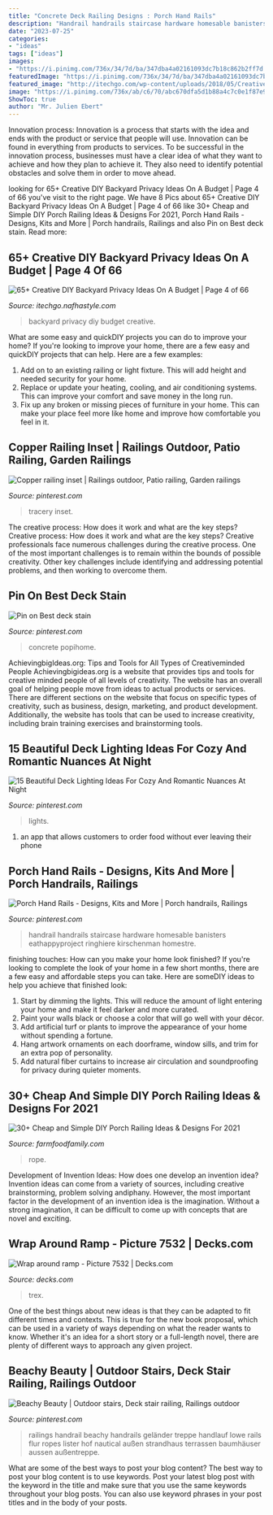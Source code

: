 ```yaml
---
title: "Concrete Deck Railing Designs : Porch Hand Rails"
description: "Handrail handrails staircase hardware homesable banisters eathappyproject ringhiere kirschenman homestre"
date: "2023-07-25"
categories:
- "ideas"
tags: ["ideas"]
images:
- "https://i.pinimg.com/736x/34/7d/ba/347dba4a02161093dc7b18c862b2ff7d.jpg"
featuredImage: "https://i.pinimg.com/736x/34/7d/ba/347dba4a02161093dc7b18c862b2ff7d.jpg"
featured_image: "http://itechgo.com/wp-content/uploads/2018/05/Creative-DIY-Backyard-Privacy-Ideas-On-A-Budget-58.jpg"
image: "https://i.pinimg.com/736x/ab/c6/70/abc670dfa5d1b88a4c7c0e1f87e942e4.jpg"
ShowToc: true
author: "Mr. Julien Ebert"
---
```



Innovation process:
Innovation is a process that starts with the idea and ends with the product or service that people will use. Innovation can be found in everything from products to services. To be successful in the innovation process, businesses must have a clear idea of what they want to achieve and how they plan to achieve it. They also need to identify potential obstacles and solve them in order to move ahead.

	

		
looking for 65+ Creative DIY Backyard Privacy Ideas On A Budget | Page 4 of 66 you've visit to the right page. We have 8 Pics about 65+ Creative DIY Backyard Privacy Ideas On A Budget | Page 4 of 66 like 30+ Cheap and Simple DIY Porch Railing Ideas &amp; Designs For 2021, Porch Hand Rails - Designs, Kits and More | Porch handrails, Railings and also Pin on Best deck stain. Read more:
		
    
## 65+ Creative DIY Backyard Privacy Ideas On A Budget | Page 4 Of 66

<img loading=lazy src="http://itechgo.com/wp-content/uploads/2018/05/Creative-DIY-Backyard-Privacy-Ideas-On-A-Budget-58.jpg" onerror="this.onerror=null;this.src='https://tse4.mm.bing.net/th?id=OIP.aKc6y-OQr_3HMayOFN39UgHaE9&amp;pid=15.1';" alt="65+ Creative DIY Backyard Privacy Ideas On A Budget | Page 4 of 66">

_Source: itechgo.nafhastyle.com_

>backyard privacy diy budget creative. 

	

What are some easy and quickDIY projects you can do to improve your home?
If you're looking to improve your home, there are a few easy and quickDIY projects that can help. Here are a few examples: 
1. Add on to an existing railing or light fixture. This will add height and needed security for your home.
2. Replace or update your heating, cooling, and air conditioning systems. This can improve your comfort and save money in the long run.
3. Fix up any broken or missing pieces of furniture in your home. This can make your place feel more like home and improve how comfortable you feel in it.

    
## Copper Railing Inset | Railings Outdoor, Patio Railing, Garden Railings

<img loading=lazy src="https://i.pinimg.com/736x/34/7d/ba/347dba4a02161093dc7b18c862b2ff7d.jpg" onerror="this.onerror=null;this.src='https://tse1.mm.bing.net/th?id=OIP.48NhBJ0EFL5Ly6KZUZriRQHaL6&amp;pid=15.1';" alt="Copper railing inset | Railings outdoor, Patio railing, Garden railings">

_Source: pinterest.com_

>tracery inset. 

	

The creative process: How does it work and what are the key steps?
Creative process: How does it work and what are the key steps?
Creative professionals face numerous challenges during the creative process. One of the most important challenges is to remain within the bounds of possible creativity. Other key challenges include identifying and addressing potential problems, and then working to overcome them.

    
## Pin On Best Deck Stain

<img loading=lazy src="https://i.pinimg.com/736x/52/8a/38/528a385099c4999e710bd1f27e1fa0a7.jpg" onerror="this.onerror=null;this.src='https://tse3.mm.bing.net/th?id=OIP.inHHs3cetoafExNdFFddnQHaNK&amp;pid=15.1';" alt="Pin on Best deck stain">

_Source: pinterest.com_

>concrete popihome. 

	

AchievingbigIdeas.org: Tips and Tools for All Types of Creativeminded People
Achievingbigideas.org is a website that provides tips and tools for creative minded people of all levels of creativity. The website has an overall goal of helping people move from ideas to actual products or services. There are different sections on the website that focus on specific types of creativity, such as business, design, marketing, and product development. Additionally, the website has tools that can be used to increase creativity, including brain training exercises and brainstorming tools.

    
## 15 Beautiful Deck Lighting Ideas For Cozy And Romantic Nuances At Night

<img loading=lazy src="https://i.pinimg.com/736x/ab/c6/70/abc670dfa5d1b88a4c7c0e1f87e942e4.jpg" onerror="this.onerror=null;this.src='https://tse3.mm.bing.net/th?id=OIP._lYiQgptRJX5Y_jgMwIIxAHaJP&amp;pid=15.1';" alt="15 Beautiful Deck Lighting Ideas For Cozy And Romantic Nuances At Night">

_Source: pinterest.com_

>lights. 

	

1. an app that allows customers to order food without ever leaving their phone

    
## Porch Hand Rails - Designs, Kits And More | Porch Handrails, Railings

<img loading=lazy src="https://i.pinimg.com/736x/e1/85/41/e18541f3f856da51fd9b44f597ff1daa.jpg" onerror="this.onerror=null;this.src='https://tse4.mm.bing.net/th?id=OIP.Qi-uZi6fchh7w3nxFgri1wHaJ3&amp;pid=15.1';" alt="Porch Hand Rails - Designs, Kits and More | Porch handrails, Railings">

_Source: pinterest.com_

>handrail handrails staircase hardware homesable banisters eathappyproject ringhiere kirschenman homestre. 

	

finishing touches: How can you make your home look finished?
If you're looking to complete the look of your home in a few short months, there are a few easy and affordable steps you can take. Here are someDIY ideas to help you achieve that finished look: 
1. Start by dimming the lights. This will reduce the amount of light entering your home and make it feel darker and more curated. 
2. Paint your walls black or choose a color that will go well with your décor. 
3. Add artificial turf or plants to improve the appearance of your home without spending a fortune. 
4. Hang artwork ornaments on each doorframe, window sills, and trim for an extra pop of personality. 
5. Add natural fiber curtains to increase air circulation and soundproofing for privacy during quieter moments.

    
## 30+ Cheap And Simple DIY Porch Railing Ideas &amp; Designs For 2021

<img loading=lazy src="https://farmfoodfamily.com/wp-content/uploads/2021/01/8-rope-porch-railing-ideas-696x1044.jpg" onerror="this.onerror=null;this.src='https://tse2.mm.bing.net/th?id=OIP.o264LrqL8O3N6L8p5oFi9AHaLH&amp;pid=15.1';" alt="30+ Cheap and Simple DIY Porch Railing Ideas &amp; Designs For 2021">

_Source: farmfoodfamily.com_

>rope. 

	

Development of Invention Ideas: How does one develop an invention idea?
Invention ideas can come from a variety of sources, including creative brainstorming, problem solving andiphany. However, the most important factor in the development of an invention idea is the imagination. Without a strong imagination, it can be difficult to come up with concepts that are novel and exciting.

    
## Wrap Around Ramp - Picture 7532 | Decks.com

<img loading=lazy src="https://www.decks.com/media/whghdev3/18012516124500.jpg" onerror="this.onerror=null;this.src='https://tse3.mm.bing.net/th?id=OIP.zkcPS0oU-ULXenGzKOsOUgHaFj&amp;pid=15.1';" alt="Wrap around ramp - Picture 7532 | Decks.com">

_Source: decks.com_

>trex. 

	

One of the best things about new ideas is that they can be adapted to fit different times and contexts. This is true for the new book proposal, which can be used in a variety of ways depending on what the reader wants to know. Whether it's an idea for a short story or a full-length novel, there are plenty of different ways to approach any given project.

    
## Beachy Beauty | Outdoor Stairs, Deck Stair Railing, Railings Outdoor

<img loading=lazy src="https://i.pinimg.com/736x/22/ec/4b/22ec4b4c582a1ce308cf417bd25196af.jpg" onerror="this.onerror=null;this.src='https://tse1.mm.bing.net/th?id=OIP.Bajcx0aj5TC7Rkz6D-0-aQHaJ6&amp;pid=15.1';" alt="Beachy Beauty | Outdoor stairs, Deck stair railing, Railings outdoor">

_Source: pinterest.com_

>railings handrail beachy handrails geländer treppe handlauf lowe rails flur ropes lister hof nautical außen strandhaus terrassen baumhäuser aussen außentreppe. 

	

What are some of the best ways to post your blog content?
The best way to post your blog content is to use keywords. Post your latest blog post with the keyword in the title and make sure that you use the same keywords throughout your blog posts. You can also use keyword phrases in your post titles and in the body of your posts.

